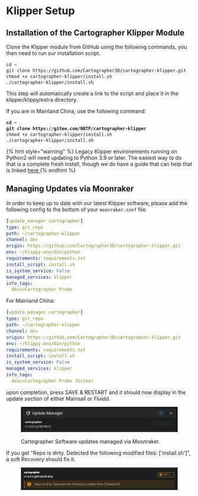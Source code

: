 # Klipper Setup

## Installation of the Cartographer Klipper Module

Clone the Klipper module from GitHub using the following commands, you then need to run our installation script.

```
cd ~
git clone https://github.com/Cartographer3D/cartographer-klipper.git
chmod +x cartographer-klipper/install.sh
./cartographer-klipper/install.sh
```

This step will automatically create a link to the script and place it in the klipper/klippy/extra directory.

If you are in Mainland China, use the following command:

<pre><code><strong>cd ~
</strong><strong>git clone https://gitee.com/NBTP/cartographer-klipper
</strong>chmod +x cartographer-klipper/install.sh
./cartographer-klipper/install.sh
</code></pre>

{% hint style="warning" %}
Legacy Klipper environements running on Python2 will need updating to Python 3.9 or later. The easiest way to do that is a complete fresh install, though we do have a guide that can help that is linked [here  ](https://docs.cartographer3d.com/cartographer-probe/troubleshooting#klipper-environement-running-on-python-2)
{% endhint %}

## Managing Updates via Moonraker

In order to keep up to date with our latest Klipper software, please add the following config to the bottom of your `moonraker.conf` file.

```yaml
[update_manager cartographer]
type: git_repo
path: ~/cartographer-klipper
channel: dev
origin: https://github.com/Cartographer3D/cartographer-klipper.git
env: ~/klippy-env/bin/python
requirements: requirements.txt
install_script: install.sh
is_system_service: False
managed_services: klipper
info_tags:
  desc=Cartographer Probe
```

For Mainland China:

```yaml
[update_manager cartographer]
type: git_repo
path: ~/cartographer-klipper
channel: dev
origin: https://github.com/Cartographer3D/cartographer-klipper.git
env: ~/klippy-env/bin/python
requirements: requirements.txt
install_script: install.sh
is_system_service: False
managed_services: klipper
info_tags:
  desc=Cartographer Probe (Gitee)
```

upon completion, press SAVE & RESTART and it should now display in the update section of either Mainsail or Fluidd.&#x20;

<figure><img src="../../.gitbook/assets/image (5) (1) (1) (1).png" alt=""><figcaption><p>Cartographer Software updates managed via Moonraker.</p></figcaption></figure>

If you get "Repo is dirty. Detected the following modified files: \['install.sh']", a soft Recovery should fix it.&#x20;

<figure><img src="../../.gitbook/assets/image (4) (1) (1) (1) (1) (1).png" alt=""><figcaption></figcaption></figure>

